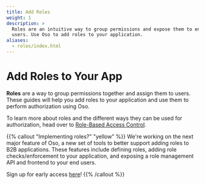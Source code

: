 ```yaml
---
title: Add Roles
weight: 1
description: >
  Roles are an intuitive way to group permissions and expose them to end
  users. Use Oso to add roles to your application.
aliases:
  - roles/index.html
---
```


# Add Roles to Your App

<!-- TODO: Review me  -->

**Roles** are a way to group permissions together and assign them to users.
These guides will help you add roles to your application and use them to perform authorization using Oso.

To learn more about roles and the different ways they can be used for authorization, head over to [Role-Based Access
Control](learn/roles).

{{% callout "Implementing roles?" "yellow" %}}
We're working on the next major feature of Oso, a new set of tools to better support adding roles to B2B applications.
These features include defining roles, adding role checks/enforcement to your application, and exposing a
role management API and frontend to your end users.

Sign up for early access [here](https://osohq.typeform.com/to/w8xgMHbw)!
{{% /callout %}}

<!-- A well-designed role system has roles that map to an intuitive concept of what
a user should be able to do in the application. -->

<!-- -- Insert image along this lines of
[this](https://slides.com/samscott/access-python#/13/0/0) --  -->

<!-- For example, as the "Owner" of a document in Google Drive, I can invite someone
as a "Viewer", "Commenter", or "Editor". As a user of the application, it is
clear from each of these names what I can expect to be able to do. There are
still some cases that might not be obvious (can viewers invite others to
view?), but for the primary use cases the roles correspond cleanly to
permissions. -->

<!-- A small number of roles goes a long way: I can also assign a user to a role for
an entire folder. Now they will _inherit_ this role for all files and
subfolders. -->

<!-- Keep reading to learn more about roles or head over to [Role-Based Access
Control](learn/roles) to learn about how roles work in Oso and about RBAC
design patterns. -->
